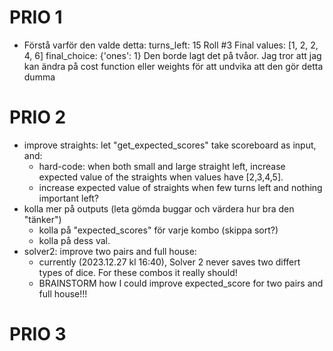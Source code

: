 # PRIO 1
- Förstå varför den valde detta:
turns_left: 15
 Roll #3
Final values: [1, 2, 2, 4, 6]
final_choice: {'ones': 1}
Den borde lagt det på tvåor.
Jag tror att jag kan ändra på cost function eller weights för att undvika att den gör detta dumma

# PRIO 2
- improve straights:
    let "get_expected_scores" take scoreboard as input, and:
    - hard-code: when both small and large straight left, increase expected value of the straights when values have [2,3,4,5].
    - increase expected value of straights when few turns left and nothing important left?
- kolla mer på outputs (leta gömda buggar och värdera hur bra den "tänker")
    - kolla på "expected_scores" för varje kombo (skippa sort?)
    - kolla på dess val.
- solver2: improve two pairs and full house:
    - currently (2023.12.27 kl 16:40), Solver 2 never saves two differt types of dice. For these combos it really should!
    - BRAINSTORM how I could improve expected_score for two pairs and full house!!!


# PRIO 3


